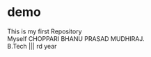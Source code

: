 # demo
This is my first Repository <br>
Myself CHOPPARI BHANU PRASAD MUDHIRAJ.<br>
B.Tech ||| rd year
